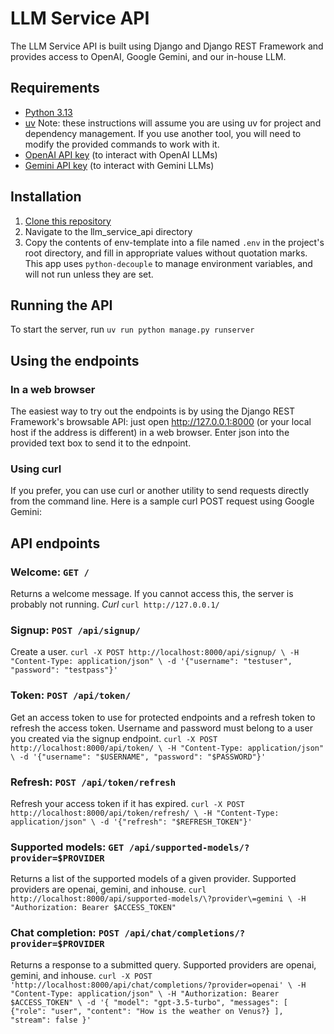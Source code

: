 # LLM Service API
The LLM Service API is built using Django and Django REST Framework and provides access to OpenAI, Google Gemini, and our in-house LLM.

## Requirements
- [Python 3.13](https://www.python.org/downloads/)
- [uv](https://docs.astral.sh/uv/getting-started/installation/)
Note: these instructions will assume you are using uv for project and dependency management. If you use another tool, you will need to modify the provided commands to work with it.
- [OpenAI API key](https://platform.openai.com/api-keys) (to interact with OpenAI LLMs)
- [Gemini API key](https://ai.google.dev/gemini-api/docs/api-key) (to interact with Gemini LLMs)

## Installation
1. [Clone this repository](https://docs.github.com/en/repositories/creating-and-managing-repositories/cloning-a-repository)
2. Navigate to the llm_service_api directory
3. Copy the contents of env-template into a file named `.env` in the project's root directory, and fill in appropriate values without quotation marks. This app uses `python-decouple` to manage environment variables, and will not run unless they are set.

## Running the API
To start the server, run `uv run python manage.py runserver`

## Using the endpoints
### In a web browser
The easiest way to try out the endpoints is by using the Django REST Framework's browsable API: just open http://127.0.0.1:8000 (or your local host if the address is different) in a web browser. Enter json into the provided text box to send it to the ednpoint.

### Using curl
If you prefer, you can use curl or another utility to send requests directly from the command line. Here is a sample curl POST request using Google Gemini:


## API endpoints
### Welcome: `GET /`
Returns a welcome message. If you cannot access this, the server is probably not running.
*Curl*
`curl http://127.0.0.1/`

### Signup: `POST /api/signup/`
Create a user.
`curl -X POST http://localhost:8000/api/signup/ \
  -H "Content-Type: application/json" \
  -d '{"username": "testuser", "password": "testpass"}'`

### Token: `POST /api/token/`
Get an access token to use for protected endpoints and a refresh token to refresh the access token. Username and password must belong to a user you created via the signup endpoint.
`curl -X POST http://localhost:8000/api/token/ \
  -H "Content-Type: application/json" \
  -d '{"username": "$USERNAME", "password": "$PASSWORD"}'`

### Refresh: `POST /api/token/refresh`
Refresh your access token if it has expired.
`curl -X POST http://localhost:8000/api/token/refresh/ \
  -H "Content-Type: application/json" \
  -d '{"refresh": "$REFRESH_TOKEN"}'`

### Supported models: `GET /api/supported-models/?provider=$PROVIDER`
Returns a list of the supported models of a given provider. Supported providers are openai, gemini, and inhouse.
`curl http://localhost:8000/api/supported-models/\?provider\=gemini \
  -H "Authorization: Bearer $ACCESS_TOKEN"`

### Chat completion: `POST /api/chat/completions/?provider=$PROVIDER`
Returns a response to a submitted query. Supported providers are openai, gemini, and inhouse.
`curl -X POST 'http://localhost:8000/api/chat/completions/?provider=openai' \
  -H "Content-Type: application/json" \
  -H "Authorization: Bearer $ACCESS_TOKEN" \
  -d '{
        "model": "gpt-3.5-turbo",
        "messages": [
          {"role": "user", "content": "How is the weather on Venus?}
        ],
        "stream": false
      }'`
